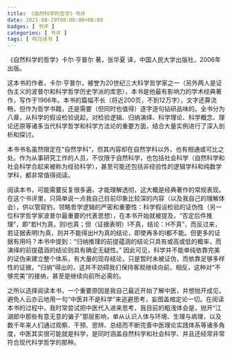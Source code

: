 ```yaml
---
title: 《自然科学的哲学》书评
date: 2021-08-29T08:00:00+08:00
badges: [ 书评 ]
categories: [ 书评 ]
tags: [ 响马读书 ]
---
```


《自然科学的哲学》卡尔·亨普尔 著，张华夏 译，中国人民大学出版社，2006年出版。

这本书的作者，卡尔·亨普尔，被誉为20世纪三大科学哲学家之一（另外两人是证伪主义的波普尔和科学哲学历史学派的库恩），本书是他最有影响力的学术经典著作，写作于1966年。本书的篇幅不长（将近200页，不到12万字），文字还算流畅，但作为哲学书籍，还是需要（但同时也值得）逐字逐句钻研品味的。全书分为八章，从科学的假设检验说起，对检验逻辑、归纳演绎、科学理论、科学概念、理论还原等诸多当代科学哲学和科学方法论的重要方面，结合大量实例进行了深入剖析和探讨。

本书书名虽然限定在“自然学科”，但其内容却在自然学科以外，也有相通或可比之处。作为从事研究工作的人员，不仅限于自然科学，也包括社会科学（自然科学和社会科学合起来被称为经验科学），甚至可能还包括非经验性的逻辑学科和纯数学学科，都非常值得阅读。

阅读本书，可能需要反复很多遍，才能理解透彻，这大概是经典著作的常规表现。在这个书评里，只简单说一点我自己目前印象比较深的内容（以及我自己的理解体会），供以管窥豹，领略哲学逻辑的严密和重要性：科学假设检验的证伪性（另一位科学哲学家波普尔最重要的代表思想），在本书开始就被提及，“否定后件推理”，即“若H为真，则I也真；但（证据表明）I不真，结论：H不真”，而反过来，若证据表明I为真，则并不能得出H为真的结论，即使再多的I都不能。但更多的证据有用吗？本书中提到：“归纳推理的前提蕴涵的结论只具有或高或低的概率，而演绎的前提蕴涵的结论则具有确定无疑性。” 因此可见，科学并不能单纯依靠完美的证伪来建立整个体系，有大量的现存结论，只是暂时未被证伪，而依靠足够多样性的证据，“归纳”得出的，这并不妨碍我们保持客观继续向前，相反，这种对“不够完美”的接纳，甚至是继续向前所必需的。

之所以选择阅读本书，一个重要原因是我自己最近开始了解中医，并想抛开成见，避免人云亦云地用一句“中医并不是科学”来逃避思考，妄图盖棺定论一切。在阅读本书的过程中，我时常尝试把中医代入进来思考，我目前的粗浅体会是，抛开“江湖郎中那些有意无意的骗子”那层影响，单从认识人体与环境、生理与病理，以及数千年来人们通过观察、干预、思辨、总结而不断完善中医理论实践体系等诸多角度，中医其实很可能就是科学，是同时涵盖自然科学和社会科学、并且还经常非常符合现代科学哲学的那种。
